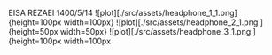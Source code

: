 EISA REZAEI 1400/5/14
![plot][./src/assets/headphone_1_1.png]{height=100px width=100px}
![plot][./src/assets/headphone_2_1.png ]{height=50px width=50px}
![plot][./src/assets/headphone_3_1.png ]{height=100px width=100px
